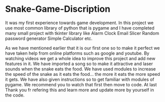 # Snake-Game-Discription
It was my first experience towards game development.
In this project we use most common library of python that is pygame and I have completed many small project with tkinter  library like 
Alarm Clock
Email Slicer
Random password generator
Simple Calculator etc.

As we have mentioned earlier that it is our first one so to make it perfect we have taken help from online platforms such as google and youtube. By watching videos we get a whole idea to improve this project and add new features in it.
We have imported a song so to make it attractive and laser sounds when the snake eats the food. 
We have used modules to increase the speed of the snake as it eats the food... the more it eats the more speed it gets.
We have also given instructions so to get familiar with modules of pygame. We recommend you to watch that first then move to code.
At last Thank you fr refering this and learn more and update more by yourself in the code.
